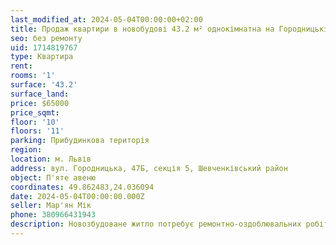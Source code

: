 ```yaml
---
last_modified_at: 2024-05-04T00:00:00+02:00
title: Продаж квартири в новобудові 43.2 м² однокімнатна на Городницькій
seo: без ремонту
uid: 1714819767
type: Квартира
rent:
rooms: '1'
surface: '43.2'
surface_land:
price: $65000
price_sqmt:
floor: '10'
floors: '11'
parking: Прибудинкова територія
region:
location: м. Львів
address: вул. Городницька, 47Б, секція 5, Шевченківський район
object: П'яте авеню
coordinates: 49.862483,24.036094
date: 2024-05-04T00:00:00.000Z
seller: Мар'ян Мік
phone: 380966431943
description: Новозбудоване житло потребує ремонтно-оздоблювальних робіт
---
```

